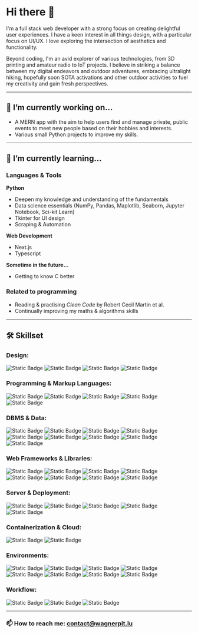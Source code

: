 # Hi there 👋

I'm a full stack web developer with a strong focus on creating delightful user experiences. I have a keen interest in all things design, with a particular focus on UI/UX. I love exploring the intersection of aesthetics and functionality.

Beyond coding, I'm an avid explorer of various technologies, from 3D printing and amateur radio to IoT projects. I believe in striking a balance between my digital endeavors and outdoor adventures, embracing ultralight hiking, hopefully soon SOTA activations and other outdoor activities to fuel my creativity and gain fresh perspectives. 

---
## 🔭 I’m currently working on...
- A MERN app with the aim to help users find and manage private, public events to meet new people based on their hobbies and interests.
- Various small Python projects to improve my skills.

---
## 🌱 I’m currently learning...

### Languages & Tools

**Python**
- Deepen my knowledge and understanding of the fundamentals
- Data science essentials (NumPy, Pandas, Maplotlib, Seaborn, Jupyter Notebook, Sci-kit Learn)
- Tkinter for UI design
- Scraping & Automation

**Web Development**
- Next.js
- Typescript

**Sometime in the future...**
- Getting to know C better

### Related to programming

- Reading & practising *Clean Code* by Robert Cecil Martin et al.
- Continually improving my maths & algorithms skills

---
## 🛠 Skillset

### Design:
![Static Badge](https://img.shields.io/badge/Figma-%23F24E1E?style=for-the-badge&logo=figma&logoColor=white)
![Static Badge](https://img.shields.io/badge/Adobe%20XD-%23FF61F6?style=for-the-badge&logo=adobe-xd&logoColor=white)
![Static Badge](https://img.shields.io/badge/Fusion360-%23000000?style=for-the-badge&logo=autodesk&logoColor=white)
![Static Badge](https://img.shields.io/badge/Blender-%23F5792A?style=for-the-badge&logo=blender&logoColor=white)


### Programming & Markup Languages:
![Static Badge](https://img.shields.io/badge/Javascript-%23F7DF1E?style=for-the-badge&logo=javascript&logoColor=%23222222)
![Static Badge](https://img.shields.io/badge/HTML5-%23E34F26?style=for-the-badge&logo=html5&logoColor=white)
![Static Badge](https://img.shields.io/badge/CSS3-%231572B6?style=for-the-badge&logo=css3&logoColor=white)
![Static Badge](https://img.shields.io/badge/Python-%231572B6?style=for-the-badge&logo=python&logoColor=white)
![Static Badge](https://img.shields.io/badge/C%2B%2B-%2300599C?style=for-the-badge&logo=c%2B%2B&logoColor=white)


### DBMS & Data:
![Static Badge](https://img.shields.io/badge/MySQL-%234479A1?style=for-the-badge&logo=mysql&logoColor=white)
![Static Badge](https://img.shields.io/badge/PostgreSQL-%234169E1?style=for-the-badge&logo=PostgreSQL&logoColor=white)
![Static Badge](https://img.shields.io/badge/MariaDB-%23003545?style=for-the-badge&logo=MariaDB&logoColor=white)
![Static Badge](https://img.shields.io/badge/Sequelize.js-%2352B0E7?style=for-the-badge&logo=sequelize&logoColor=white)
![Static Badge](https://img.shields.io/badge/MongoDB-%2347A248?style=for-the-badge&logo=mongodb&logoColor=white)
![Static Badge](https://img.shields.io/badge/Mongoose.js-%23880000?style=for-the-badge&logo=mongoose&logoColor=white)
![Static Badge](https://img.shields.io/badge/Tableau-white?style=for-the-badge&logo=tableau&logoColor=white&color=%23E97627)
![Static Badge](https://img.shields.io/badge/matplotlib-white?style=for-the-badge&logoColor=%2311557C&color=%2311557C)
![Static Badge](https://img.shields.io/badge/Pltoly.js-%233F4F75?style=for-the-badge&logo=plotly&logoColor=white)


### Web Frameworks & Libraries:
![Static Badge](https://img.shields.io/badge/React-%2361DAFB?style=for-the-badge&logo=react&logoColor=black)
![Static Badge](https://img.shields.io/badge/Next.js-%23000000?style=for-the-badge&logo=next.js&logoColor=white)
![Static Badge](https://img.shields.io/badge/Kirby-%23000000?style=for-the-badge&logo=kirby&logoColor=white)
![Static Badge](https://img.shields.io/badge/Strapi-%232F2E8B?style=for-the-badge&logo=strapi&logoColor=white)
![Static Badge](https://img.shields.io/badge/PigeonMaps.js-black?style=for-the-badge&logoColor=white)
![Static Badge](https://img.shields.io/badge/Socket.io-010101?style=for-the-badge&logo=socketdotio&logoColor=white)
![Static Badge](https://img.shields.io/badge/MUI-white?style=for-the-badge&logo=mui&logoColor=white&color=%23007FFF)
![Static Badge](https://img.shields.io/badge/.env-black?style=for-the-badge&logo=dotenv&logoColor=black&color=%23ECD53F)


### Server & Deployment:
![Static Badge](https://img.shields.io/badge/Node.js-%23339933?style=for-the-badge&logo=node.js&logoColor=white)
![Static Badge](https://img.shields.io/badge/Express.js-black?style=for-the-badge&logo=Express&logoColor=white)
![Static Badge](https://img.shields.io/badge/nginx-%23009639?style=for-the-badge&logo=nginx&logoColor=white)
![Static Badge](https://img.shields.io/badge/tmux-%231BB91F?style=for-the-badge&logo=tmux&logoColor=white)
![Static Badge](https://img.shields.io/badge/Let's%20Encrypt-white?style=for-the-badge&logo=letsencrypt&logoColor=white&color=%23003A70)


### Containerization & Cloud:
![Static Badge](https://img.shields.io/badge/Docker-%232496ED?style=for-the-badge&logo=docker&logoColor=white)
![Static Badge](https://img.shields.io/badge/Google%20Cloud-%234285F4?style=for-the-badge&logo=google-cloud&logoColor=white)


### Environments:
![Static Badge](https://img.shields.io/badge/Arduino-%2300979D?style=for-the-badge&logo=arduino&logoColor=white)
![Static Badge](https://img.shields.io/badge/Espressif-%23E7352C?style=for-the-badge&logo=espressif&logoColor=white)
![Static Badge](https://img.shields.io/badge/VS%20Code-007ACC?style=for-the-badge&logo=visualstudiocode)
![Static Badge](https://img.shields.io/badge/PyCharm-000000?style=for-the-badge&logo=pycharm)
![Static Badge](https://img.shields.io/badge/Postman-%23FF6C37?style=for-the-badge&logo=postman&logoColor=white)
![Static Badge](https://img.shields.io/badge/macOS-white?style=for-the-badge&logo=macos&logoColor=white&color=%23000000)
![Static Badge](https://img.shields.io/badge/Linux-black?style=for-the-badge&logo=linux&logoColor=black&color=%23FCC624)
![Static Badge](https://img.shields.io/badge/Windows-white?style=for-the-badge&logo=Windows&logoColor=white&color=%230078D4)


### Workflow:
![Static Badge](https://img.shields.io/badge/Asana-%23F06A6A?style=for-the-badge&logo=asana&logoColor=white)
![Static Badge](https://img.shields.io/badge/Jira-%230052CC?style=for-the-badge&logo=jira&logoColor=white)
![Static Badge](https://img.shields.io/badge/Slack-%234A154B?style=for-the-badge&logo=slack&logoColor=white)

---

### 📫 How to reach me: contact@wagnerpit.lu


